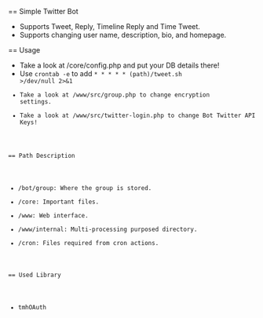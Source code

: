 == Simple Twitter Bot
* Supports Tweet, Reply, Timeline Reply and Time Tweet.
* Supports changing user name, description, bio, and homepage.

== Usage
* Take a look at /core/config.php and put your DB details there!
* Use <code>crontab -e</code> to add <code>* * * * * (path)/tweet.sh >/dev/null 2>&1
* Take a look at /www/src/group.php to change encryption settings.
* Take a look at /www/src/twitter-login.php to change Bot Twitter API Keys!

== Path Description
* /bot/group: Where the group is stored.
* /core: Important files.
* /www: Web interface.
* /www/internal: Multi-processing purposed directory.
* /cron: Files required from cron actions.

== Used Library
* tmhOAuth